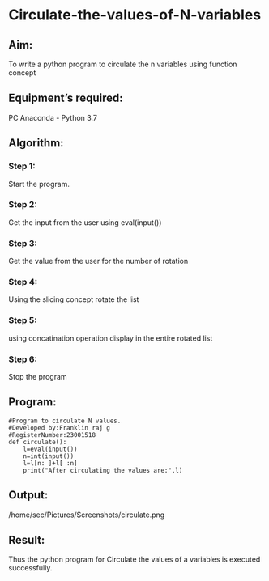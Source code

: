 # Circulate-the-values-of-N-variables
## Aim:
To write a python program to circulate the n variables using function concept
## Equipment’s required:
PC
Anaconda - Python 3.7
## Algorithm: 
### Step 1: 
Start the program.
### Step 2: 
Get the input from the user using eval(input())
### Step 3: 
Get the value from the user for the number of rotation
### Step 4: 
Using the slicing concept rotate the list

### Step 5: 
using concatination operation display in the entire rotated list
### Step 6: 
Stop the program
## Program:
```
#Program to circulate N values.
#Developed by:Franklin raj g 
#RegisterNumber:23001518
def circulate():
    l=eval(input())
    n=int(input())
    l=l[n: ]+l[ :n]
    print("After circulating the values are:",l)
 ```     
         
          
## Output:
/home/sec/Pictures/Screenshots/circulate.png
## Result:
Thus the python program for Circulate the values of a variables is executed successfully.
